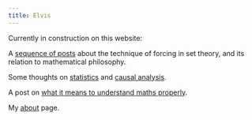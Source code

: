 ```yaml
---
title: Elvis
---
```


Currently in construction on this website:

A [sequence of posts](https://hilbert-spaess.github.io/2020/05/16/Boolean-valued-semantics.html) about the technique of forcing in set theory, and its relation to mathematical philosophy.

Some thoughts on [statistics](https://hilbert-spaess.github.io/2020/03/19/STATS-survival-curves.html) and [causal analysis](https://hilbert-spaess.github.io/2020/03/23/stats-Causality-from-correlation-Pearl's-approach.html).

A post on [what it means to understand maths properly](https://hilbert-spaess.github.io/2020/03/20/understanding-maths.html).

My [about](https://hilbert-spaess.github.io/about.html) page.
